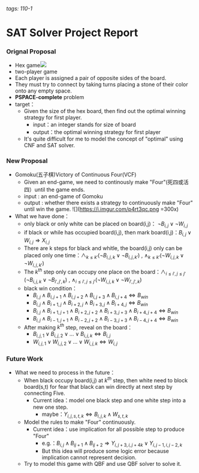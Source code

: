 ###### tags: 110-1
# SAT Solver Project Report
### Orignal Proposal
- Hex game![](https://i.imgur.com/B3YJDcq.png)
- two-player game
- Each player is assigned a pair of opposite sides of the board.
- They must try to connect by taking turns placing a stone of their color onto any empty space.
- **PSPACE-complete** problem
- target：
    - Given the size of the hex board, then find out the optimal winning strategy for first player.
        - input：an integer stands for size of board
        - output：the optimal winning strategy for first player
    - It's quite difficult for me to model the concept of "optimal" using CNF and SAT solver. 

### New Proposal
- Gomoku(五子棋)Victory of Continuous Four(VCF)
    - Given an end-game, we need to continously make "Four"(死四或活四）until the game ends.
    - input : an end-game of Gomoku
    - output : whether there exists a strategy to continuously make "Four" until win the game.
![](https://i.imgur.com/p4rt3qc.png =300x)
- What we have done：
    - only black or only white can be placed on board(i,j)： $\lnot{B_{{i},{j}}} \lor \lnot{W_{{i},{j}}}$
    - if black or while has occupied board(i,j), then mark board(i,j)：${B_{{i},{j}}} \lor {W_{{i},{j}}} \Longrightarrow {X_{{i},{j}}}$
    - There are k steps for black and whitle, the board(i,j) only can be placed only one time：$\wedge_{k\leq{k'}}{(\lnot{B_{{i},{j},{k}}} \lor \lnot{B_{{i},{j},{k'}}})}$ , $\wedge_{k\leq{k'}}{(\lnot{W_{{i},{j},{k}}} \lor \lnot{W_{{i},{j},{k'}}})}$
    - The $k^{th}$ step only can occupy one place on the board：$\wedge_{i\leq{i'},j\leq{j'}}{(\lnot{B_{{i},{j},{k}}} \lor \lnot{B_{{i'},{j'},{k}}})}$ , $\wedge_{i\leq{i'},j\leq{j'}}{(\lnot{W_{{i},{j},{k}}} \lor \lnot{W_{{i'},{j'},{k}}})}$
    - black win condition：
        - $B_{i,j} \wedge B_{i,{j+1}} \wedge B_{i,{j+2}} \wedge B_{i,{j+3}} \wedge B_{i,{j+4}} \Longleftrightarrow B_{win}$
        - $B_{i,j} \wedge B_{{i+1},{j}} \wedge B_{{i+2},{j}} \wedge B_{{i+3},{j}} \wedge B_{{i+4},{j}} \Longleftrightarrow B_{win}$
        - $B_{i,j} \wedge B_{{i+1},{j+1}} \wedge B_{{i+2},{j+2}} \wedge B_{{i+3},{j+3}} \wedge B_{{i+4},{j+4}} \Longleftrightarrow B_{win}$
        - $B_{i,j} \wedge B_{{i-1},{j+1}} \wedge B_{{i-2},{j+2}} \wedge B_{{i-3},{j+3}} \wedge B_{{i-4},{j+4}} \Longleftrightarrow B_{win}$
    - After making $k^{th}$ step, reveal on the board：
        - $B_{{i},{j},{1}} \lor B_{{i},{j},{2}} \lor \dots \lor B_{{i},{j},{k}} \Longleftrightarrow B_{i,j}$
        - $W_{{i},{j},{1}} \lor W_{{i},{j},{2}} \lor \dots \lor W_{{i},{j},{k}} \Longleftrightarrow W_{i,j}$

### Future Work
- What we need to process in the future：
    - When black occupy board(i,j) at $k^{th}$ step, then white need to block board(s,t) for fear that black can win directly at next step by connecting Five.
        - Current idea：model one black step and one white step into a new one step.
            - maybe：$Y_{{i},{j},{s},{t},{k}} \Longleftrightarrow B_{{i},{j},{k}} \wedge W_{{s},{t},{k}}$
    - Model the rules to make "Four" continuously.
        - Current idea：use implication for all possible step to produce "Four"
            - e.g.：$B_{{i},{j}} \wedge B_{{i}{j+1}} \wedge B_{{i}{j+2}} \Longrightarrow Y_{{i},{j+3},{i},{j+4}{k}} \lor Y_{{i},{j-1},{i},{j-2},{k}}$
            - But this idea will produce some logic error because implication cannot represent decision.
    - Try to model this game with QBF and use QBF solver to solve it.


